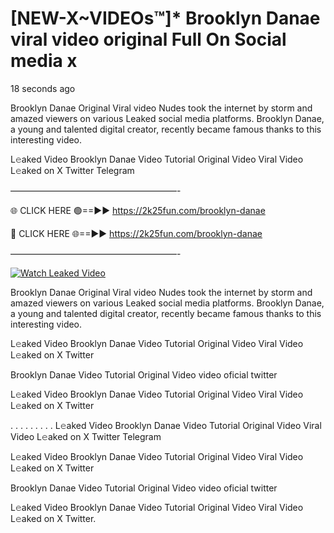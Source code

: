 # [NEW-X~VIDEOs™]* Brooklyn Danae viral video original Full On Social media x

18 seconds ago

Brooklyn Danae Original Viral video Nudes took the internet by storm and amazed viewers on various Leaked social media platforms. Brooklyn Danae, a young and talented digital creator, recently became famous thanks to this interesting video.

L𝚎aked Video Brooklyn Danae Video Tutorial Original Video Viral Video L𝚎aked on X Twitter Telegram

———————————————————-

🌐 CLICK HERE 🟢==►► https://2k25fun.com/brooklyn-danae

🔴 CLICK HERE 🌐==►► https://2k25fun.com/brooklyn-danae

———————————————————-

[![Watch Leaked Video](https://miro.medium.com/v2/resize:fit:828/format:webp/1*cilzJN44JGOrTw9NJCrNHA.gif "Watch Leaked Video")](https://2k25fun.com/brooklyn-danae)

Brooklyn Danae Original Viral video Nudes took the internet by storm and amazed viewers on various Leaked social media platforms. Brooklyn Danae, a young and talented digital creator, recently became famous thanks to this interesting video.

L𝚎aked Video Brooklyn Danae Video Tutorial Original Video Viral Video L𝚎aked on X Twitter

Brooklyn Danae Video Tutorial Original Video video oficial twitter

L𝚎aked Video Brooklyn Danae Video Tutorial Original Video Viral Video L𝚎aked on X Twitter

. . . . . . . . . L𝚎aked Video Brooklyn Danae Video Tutorial Original Video Viral Video L𝚎aked on X Twitter Telegram

L𝚎aked Video Brooklyn Danae Video Tutorial Original Video Viral Video L𝚎aked on X Twitter

Brooklyn Danae Video Tutorial Original Video video oficial twitter

L𝚎aked Video Brooklyn Danae Video Tutorial Original Video Viral Video L𝚎aked on X Twitter.